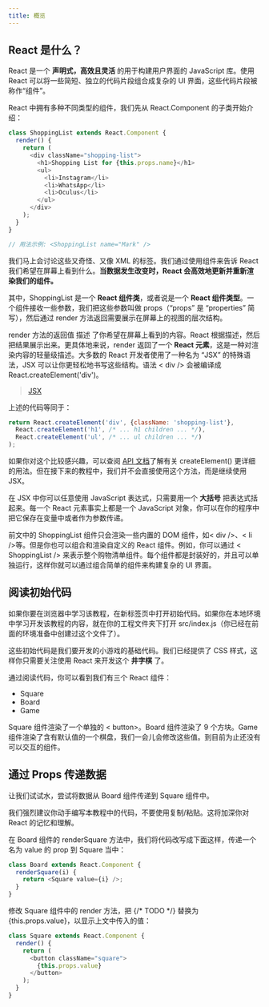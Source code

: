 ```yaml
---
title: 概览
---
```


## React 是什么？
React 是一个 __声明式，高效且灵活__ 的用于构建用户界面的 JavaScript 库。使用 React 可以将一些简短、独立的代码片段组合成复杂的 UI 界面，这些代码片段被称作“组件”。

React 中拥有多种不同类型的组件，我们先从 React.Component 的子类开始介绍：

``` js
class ShoppingList extends React.Component {
  render() {
    return (
      <div className="shopping-list">
        <h1>Shopping List for {this.props.name}</h1>
        <ul>
          <li>Instagram</li>
          <li>WhatsApp</li>
          <li>Oculus</li>
        </ul>
      </div>
    );
  }
}

// 用法示例: <ShoppingList name="Mark" />
```

我们马上会讨论这些又奇怪、又像 XML 的标签。我们通过使用组件来告诉 React 我们希望在屏幕上看到什么。__当数据发生改变时，React 会高效地更新并重新渲染我们的组件。__

其中，ShoppingList 是一个 __React 组件类__，或者说是一个 __React 组件类型__。一个组件接收一些参数，我们把这些参数叫做 props（“props” 是 “properties” 简写），然后通过 render 方法返回需要展示在屏幕上的视图的层次结构。

render 方法的返回值 描述 了你希望在屏幕上看到的内容。React 根据描述，然后把结果展示出来。更具体地来说，render 返回了一个 __React 元素__，这是一种对渲染内容的轻量级描述。大多数的 React 开发者使用了一种名为 “JSX” 的特殊语法，JSX 可以让你更轻松地书写这些结构。语法 < div /> 会被编译成 React.createElement('div')。

> [JSX](https://zh-hans.reactjs.org/docs/introducing-jsx.html)

上述的代码等同于：

``` js
return React.createElement('div', {className: 'shopping-list'},
  React.createElement('h1', /* ... h1 children ... */),
  React.createElement('ul', /* ... ul children ... */)
);
```

如果你对这个比较感兴趣，可以查阅 [API 文档](https://react.docschina.org/docs/react-api.html#createelement)了解有关 createElement() 更详细的用法。但在接下来的教程中，我们并不会直接使用这个方法，而是继续使用 JSX。

在 JSX 中你可以任意使用 JavaScript 表达式，只需要用一个 __大括号__ 把表达式括起来。每一个 React 元素事实上都是一个 JavaScript 对象，你可以在你的程序中把它保存在变量中或者作为参数传递。

前文中的 ShoppingList 组件只会渲染一些内置的 DOM 组件，如< div />、< li />等。但是你也可以组合和渲染自定义的 React 组件。例如，你可以通过 < ShoppingList /> 来表示整个购物清单组件。每个组件都是封装好的，并且可以单独运行，这样你就可以通过组合简单的组件来构建复杂的 UI 界面。

## 阅读初始代码
如果你要在浏览器中学习该教程，在新标签页中打开初始代码。如果你在本地环境中学习开发该教程的内容，就在你的工程文件夹下打开 src/index.js（你已经在前面的环境准备中创建过这个文件了）。

这些初始代码是我们要开发的小游戏的基础代码。我们已经提供了 CSS 样式，这样你只需要关注使用 React 来开发这个 __井字棋__ 了。

通过阅读代码，你可以看到我们有三个 React 组件：

- Square
- Board
- Game

Square 组件渲染了一个单独的 < button>。Board 组件渲染了 9 个方块。Game 组件渲染了含有默认值的一个棋盘，我们一会儿会修改这些值。到目前为止还没有可以交互的组件。

## 通过 Props 传递数据
让我们试试水，尝试将数据从 Board 组件传递到 Square 组件中。

我们强烈建议你动手编写本教程中的代码，不要使用复制/粘贴。这将加深你对 React 的记忆和理解。

在 Board 组件的 renderSquare 方法中，我们将代码改写成下面这样，传递一个名为 value 的 prop 到 Square 当中：

``` js
class Board extends React.Component {
  renderSquare(i) {
    return <Square value={i} />;
  }
}
```

修改 Square 组件中的 render 方法，把 {/* TODO */} 替换为 {this.props.value}，以显示上文中传入的值：

``` js
class Square extends React.Component {
  render() {
    return (
      <button className="square">
        {this.props.value}
      </button>
    );
  }
}
```

